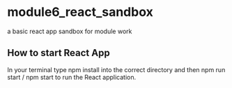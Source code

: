 # module6_react_sandbox

a basic react app sandbox for module work

## How to start React App

In your terminal type npm install into the correct directory and then npm run start / npm start to run the React application.
